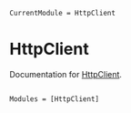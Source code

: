 ```@meta
CurrentModule = HttpClient
```

# HttpClient

Documentation for [HttpClient](https://github.com/LexaLutyi/HttpClient.jl).

```@index
```

```@autodocs
Modules = [HttpClient]
```
